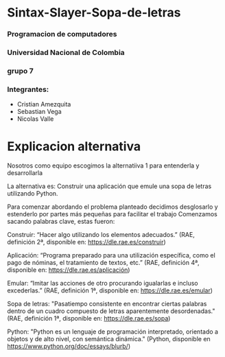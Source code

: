 # Sintax-Slayer-Sopa-de-letras

### Programacion de computadores

### Universidad Nacional de Colombia

### grupo 7

### Integrantes: 
- Cristian Amezquita
- Sebastian Vega
- Nicolas Valle

# Explicacion alternativa 
Nosotros como equipo escogimos la alternatiiva 1 para entenderla y desarrollarla

La alternativa es: Construir una aplicación que emule una sopa de letras utilizando Python.

Para comenzar abordando el problema planteado decidimos desglosarlo y estenderlo por partes más pequeñas para facilitar el trabajo
Comenzamos sacando palabras clave, estas fueron: 

Construir: “Hacer algo utilizando los elementos adecuados.” (RAE, definición 2ª, disponible en: https://dle.rae.es/construir)

Aplicación: “Programa preparado para una utilización específica, como el pago de nóminas, el tratamiento de textos, etc.” (RAE, definición 4ª, disponible en: https://dle.rae.es/aplicación)

Emular: “Imitar las acciones de otro procurando igualarlas e incluso excederlas.” (RAE, definición 1ª, disponible en: https://dle.rae.es/emular)

Sopa de letras: "Pasatiempo consistente en encontrar ciertas palabras dentro de un cuadro compuesto de letras aparentemente desordenadas." (RAE, definición 1ª, disponible en: https://dle.rae.es/sopa)

Python: "Python es un lenguaje de programación interpretado, orientado a objetos y de alto nivel, con semántica dinámica." (Python, disponible en https://www.python.org/doc/essays/blurb/)



